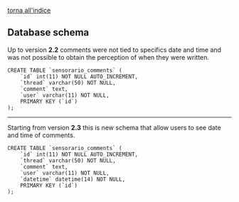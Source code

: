 [torna all'indice](https://github.com/sensorario/sensorario-comments/blob/master/readme.md)

## Database schema

Up to version **2.2** comments were not tied to specifics date and time and was not possible to obtain the perception of when they were written.

    CREATE TABLE `sensorario_comments` (
        `id` int(11) NOT NULL AUTO_INCREMENT,
        `thread` varchar(50) NOT NULL,
        `comment` text,
        `user` varchar(11) NOT NULL,
        PRIMARY KEY (`id`)
    );

----

Starting from version **2.3** this is new schema that allow users to see date and time of comments.

    CREATE TABLE `sensorario_comments` (
        `id` int(11) NOT NULL AUTO_INCREMENT,
        `thread` varchar(50) NOT NULL,
        `comment` text,
        `user` varchar(11) NOT NULL,
        `datetime` datetime(14) NOT NULL,
        PRIMARY KEY (`id`)
    );
